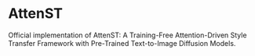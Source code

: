 # AttenST
Official implementation of AttenST: A Training-Free Attention-Driven Style Transfer Framework with Pre-Trained Text-to-Image Diffusion Models.
